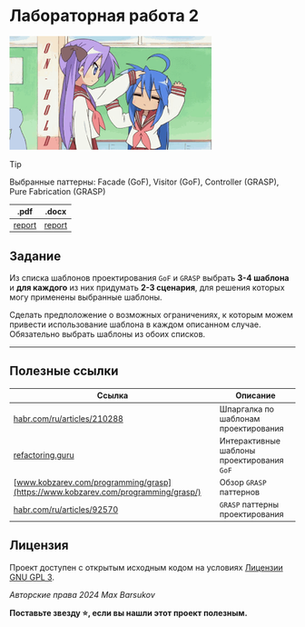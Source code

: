 # Лабораторная работа 2

<img alt="lucky-star-2" src="https://github.com/maxbarsukov/itmo/blob/master/.docs/lucky-star-2.gif" height="200">

> [!TIP]
> Выбранные паттерны: Facade (GoF), Visitor (GoF), Controller (GRASP), Pure Fabrication (GRASP)

|.pdf|.docx|
|-|-|
| [report](./docs/report.pdf) | [report](./docs/report.docx) |

## Задание

Из списка шаблонов проектирования `GoF` и `GRASP` выбрать **3-4 шаблона** и **для каждого** из них придумать **2-3 сценария**, для решения которых могу применены выбранные шаблоны.

Сделать предположение о возможных ограничениях, к которым можем привести использование шаблона в каждом описанном случае. Обязательно выбрать шаблоны из обоих списков.

---

## Полезные ссылки

| Ссылка | Описание |
| --- | --- |
| [habr.com/ru/articles/210288](https://habr.com/ru/articles/210288/) | Шпаргалка по шаблонам проектирования |
| [refactoring.guru](https://refactoring.guru/) | Интерактивные шаблоны проектирования `GoF` |
| [www.kobzarev.com/programming/grasp](https://www.kobzarev.com/programming/grasp/) | Обзор `GRASP` паттернов |
| [habr.com/ru/articles/92570](https://habr.com/ru/articles/92570/) | `GRASP` паттерны проектирования |

## Лицензия <a name="license"></a>

Проект доступен с открытым исходным кодом на условиях [Лицензии GNU GPL 3](https://opensource.org/license/gpl-3-0/).

*Авторские права 2024 Max Barsukov*

**Поставьте звезду :star:, если вы нашли этот проект полезным.**
